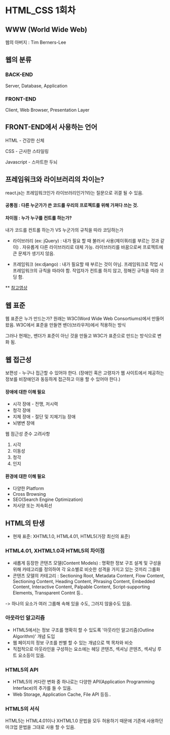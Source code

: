 # HTML_CSS 1회차

## WWW (World Wide Web)
웹의 아버지 : Tim Berners-Lee

## 웹의 분류
### BACK-END
Server, Database, Application

### FRONT-END
Client, Web Browser, Presentation Layer

## FRONT-END에서 사용하는 언어
HTML - 건강한 신체

CSS - 근사한 스타일링

Javascript - 스마트한 두뇌

## 프레임워크와 라이브러리의 차이는?
react.js는 프레임워크인가 라이브러리인가?라는 질문으로 귀결 될 수 있음.
#### 공통점 : 다른 누군가가 쓴 코드를 우리의 프로젝트를 위해 가져다 쓰는 것.


#### 차이점 : 누가 누구를 컨트롤 하는가?
내가 코드를 컨트롤 하는가 VS 누군가의 규칙을 따라 코딩하는가
* 라이브러리 (ex: jQuery) : 내가 필요 할 때 불러서 사용(제이쿼리를 부르는 것과 같이) . 자유롭게 다른 라이브러리로 대체 가능. 라이브러리를 바꿈으로써 프로젝트에 큰 문제가 생기지 않음.


* 프레임워크 (ex:django) : 내가 필요할 때 부르는 것이 아님. 프레임워크로 작업 시 프레임워크의 규칙을 따라야 함. 작업자가 컨트롤 하지 않고, 정해진 규칙을 따라 코딩 함. 

** [참고영상](https://www.youtube.com/watch?v=t9ccIykXTCM)

## 웹 표준
웹 표준은 누가 만드는가?
원래는 W3C(Word Wide Web Consortiums)에서 만들어 왔음.
W3C에서 표준을 만들면 밴더(브라우저)에서 적용하는 방식

그러나 현재는, 밴더가 표준이 아닌 것을 만들고 W3C가 표준으로 만드는 방식으로 변화 됨.

## 웹 접근성
보편성 - 누구나 접근할 수 있어야 한다. (장애인 혹은 고령자가 웹 사이트에서 제공하는 정보를 비장애인과 동등하게 접근하고 이용 할 수 있어야 한다.)

#### 장애에 대한 이해 필요
- 시각 장애 - 전맹, 저시력
- 청각 장애
- 지체 장애 - 절단 및 지체기능 장애
- 뇌병변 장애

웹 점근성 준수 고려사항
1. 시각
2. 이동성
3. 청각
4. 인지


#### 환경에 대한 이해 필요
- 다양한  Platform
- Cross Browsing
- SEO(Search Engine Optimization)
- 저사양 또는 저속회선

## HTML의 탄생
- 현재 표준: XHTML1.0, HTML4.01, HTML5(가장 최신의 표준)

### HTML4.01, XHTML1.0과 HTML5의 차이점
- 새롭게 등장한 콘텐츠 모델(Content Models) : 명확한 정보 구조 설계 및 구성을 위해 카테고리를 정의하여 각 요소별로 비슷한 성격을 가지고 있는 것끼리 그룹화
- 콘텐츠 모델의 카테고리 : Sectioning Root, Metadata Content, Flow Content, Sectioning Content, Heading Content, Phrasing Content, Embedded Content, Interactive Content, Palpable Content, Script-supporting Elements, Transparent Contnt 등..

-> 하나의 요소가 여러 그룹해 속해 있을 수도, 그러지 않을수도 있음.

### 아웃라인 알고리즘
- HTML5에서는 정보 구조를 명확히 할 수 있도록 '아웃라인 알고리즘(Outline Algorithm)' 개념 도입
- 웹 페이지의 정보 구조를 판별 할 수 있는 개념으로 책 목차와 비슷
- 직접적으로 아웃라인을 구성하는 요소에는 헤딩 콘텐츠, 섹셔닝 콘텐츠, 섹셔닝 루트 요소등이 있음.

### HTML5의 API
- HTML5의 커다란 변화 중 하나로는 다양한 API(Application Programming Interface)의 추가를 들 수 있음.
- Web Storage, Application Cache, File API 등등..

### HTML5의 서식
HTML5는 HTML4.01이나 XHTML1.0 문법을 모두 허용하기 때문에 기존에 사용하던 마크업 문법을 그대로 사용 할 수 있음.
